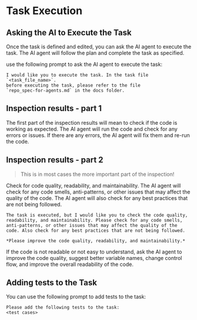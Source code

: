 # Task Execution

## Asking the AI to Execute the Task

Once the task is defined and edited, you can ask the AI agent to execute the task. The AI agent will follow the plan and complete the task as specified.

use the following prompt to ask the AI agent to execute the task:
```prompt
I would like you to execute the task. In the task file `<task_file_name>`.
before executing the task, please refer to the file
`repo_spec-for-agents.md` in the docs folder.
```
## Inspection results - part 1
The first part of the inspection results will mean to check if the code is working as expected. The AI agent will run the code and check for any errors or issues. If there are any errors, the AI agent will fix them and re-run the code.

## Inspection results - part 2
> This is in most cases the more important part of the inspection!

Check for code quality, readability, and maintainability. The AI agent will check for any code smells, anti-patterns, or other issues that may affect the quality of the code. The AI agent will also check for any best practices that are not being followed.

```prompt
The task is executed, but I would like you to check the code quality, readability, and maintainability. Please check for any code smells, anti-patterns, or other issues that may affect the quality of the code. Also check for any best practices that are not being followed.

*Please improve the code quality, readability, and maintainability.* 
```

If the code is not readable or not easy to understand, ask the AI agent to improve the code quality, suggest better variable names, change control flow, and improve the overall readability of the code.

  

## Adding tests to the Task

You can use the following prompt to add tests to the task:
```prompt
Please add the following tests to the task:
<test cases>
```

